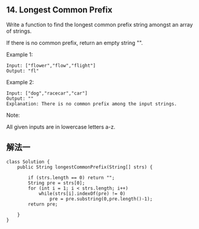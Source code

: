 ## 14. Longest Common Prefix

Write a function to find the longest common prefix string amongst an array of strings.

If there is no common prefix, return an empty string "".

Example 1:

	Input: ["flower","flow","flight"]
	Output: "fl"

Example 2:

	Input: ["dog","racecar","car"]
	Output: ""
	Explanation: There is no common prefix among the input strings.

Note:

All given inputs are in lowercase letters a-z.

## 解法一

	class Solution {
	    public String longestCommonPrefix(String[] strs) {
	        
	        if (strs.length == 0) return "";
	        String pre = strs[0];
	        for (int i = 1; i < strs.length; i++)
	            while(strs[i].indexOf(pre) != 0)
	                pre = pre.substring(0,pre.length()-1);
	        return pre;
	        
	    }
	}